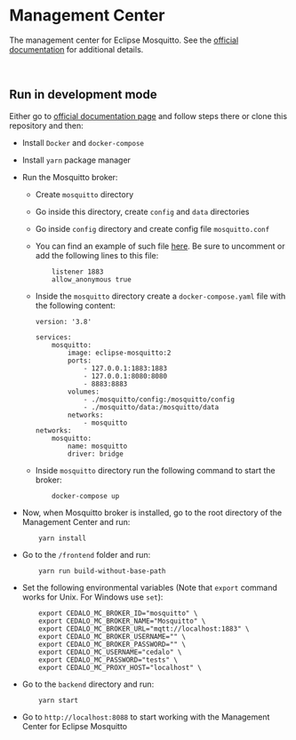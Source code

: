 # Management Center

The management center for Eclipse Mosquitto. See the [official documentation](https://docs.cedalo.com/) for additional details.


<br/>


## Run in development mode

Either go to [official documentation page](https://docs.cedalo.com/management-center/2.4/installation/) and follow steps there or clone this repository and then:


* Install `Docker` and `docker-compose`
* Install `yarn` package manager


* Run the Mosquitto broker:
    * Create `mosquitto` directory
    * Go inside this directory, create `config` and `data` directories
    * Go inside `config` directory and create config file `mosquitto.conf`
    * You can find an example of such file [here](https://github.com/eclipse/mosquitto/blob/master/mosquitto.conf). Be sure to uncomment or add the following lines to this file:
        ```
            listener 1883
            allow_anonymous true
        ```

    * Inside the `mosquitto` directory create a `docker-compose.yaml` file with the following content:

        ```
        version: '3.8'

        services:
            mosquitto:
                image: eclipse-mosquitto:2
                ports:
                    - 127.0.0.1:1883:1883
                    - 127.0.0.1:8080:8080
                    - 8883:8883
                volumes:
                    - ./mosquitto/config:/mosquitto/config
                    - ./mosquitto/data:/mosquitto/data
                networks:
                    - mosquitto
        networks:
            mosquitto:
                name: mosquitto
                driver: bridge
        ```

    * Inside `mosquitto` directory run the following command to start the broker:
        ```
            docker-compose up
        ```

* Now, when Mosquitto broker is installed, go to the root directory of the Management Center and run:

    ```
        yarn install
    ```

* Go to the `/frontend` folder and run:
    ```
        yarn run build-without-base-path
    ```

* Set the following environmental variables (Note that `export` command works for Unix. For Windows use `set`):
    ```
        export CEDALO_MC_BROKER_ID="mosquitto" \
        export CEDALO_MC_BROKER_NAME="Mosquitto" \
        export CEDALO_MC_BROKER_URL="mqtt://localhost:1883" \
        export CEDALO_MC_BROKER_USERNAME="" \
        export CEDALO_MC_BROKER_PASSWORD="" \
        export CEDALO_MC_USERNAME="cedalo" \
        export CEDALO_MC_PASSWORD="tests" \
        export CEDALO_MC_PROXY_HOST="localhost" \
    ```

* Go to the `backend` directory and run:
    ```
        yarn start
    ```


* Go to `http://localhost:8088` to start working with the Management Center for Eclipse Mosquitto
